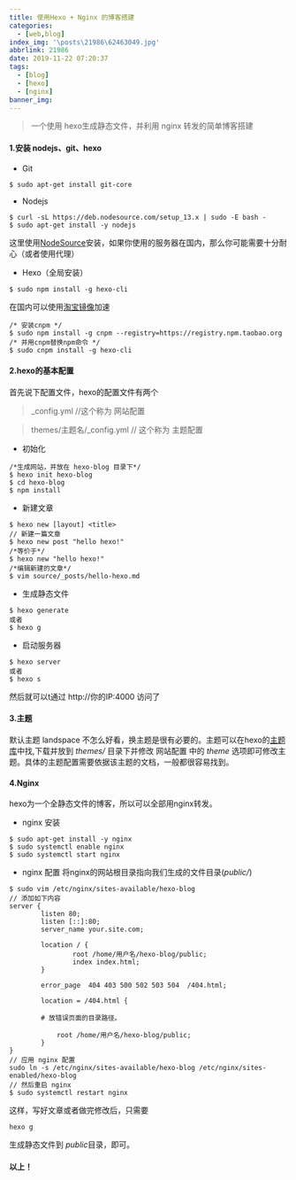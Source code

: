 ```yaml
---
title: 使用Hexo + Nginx 的博客搭建
categories:
  - [web,blog]
index_img: '\posts\21986\62463049.jpg'
abbrlink: 21986
date: 2019-11-22 07:20:37
tags:
  - [blog]
  - [hexo]
  - [nginx]
banner_img:
---
```


>一个使用 hexo生成静态文件，并利用 nginx 转发的简单博客搭建

<!-- more -->

#### 1.安装 nodejs、git、hexo

* Git
```
$ sudo apt-get install git-core
```
* Nodejs
```
$ curl -sL https://deb.nodesource.com/setup_13.x | sudo -E bash -
$ sudo apt-get install -y nodejs
```
这里使用[NodeSource](https://github.com/nodesource/distributions#deb)安装，如果你使用的服务器在国内，那么你可能需要十分耐心（或者使用代理）

* Hexo（全局安装）
```
$ sudo npm install -g hexo-cli
```
在国内可以使用[淘宝镜像](https://npm.taobao.org/)加速
```
/* 安装cnpm */
$ sudo npm install -g cnpm --registry=https://registry.npm.taobao.org
/* 并用cnpm替换npm命令 */
$ sudo cnpm install -g hexo-cli
```

#### 2.hexo的基本配置


首先说下配置文件，hexo的配置文件有两个

> _config.yml    //这个称为 网站配置

> themes/主题名/_config.yml    // 这个称为 主题配置



* 初始化 
```
/*生成网站，并放在 hexo-blog 目录下*/
$ hexo init hexo-blog
$ cd hexo-blog
$ npm install
``` 

* 新建文章
```
$ hexo new [layout] <title>
// 新建一篇文章
$ hexo new post "hello hexo!"
/*等价于*/
$ hexo new "hello hexo!"
/*编辑新建的文章*/
$ vim source/_posts/hello-hexo.md
```

* 生成静态文件
```
$ hexo generate
或者
$ hexo g
```

* 启动服务器
```
$ hexo server
或者
$ hexo s
```
然后就可以t通过 http://你的IP:4000 访问了

#### 3.主题

默认主题 landspace 不怎么好看，换主题是很有必要的。主题可以在hexo的[主题库](https://hexo.io/themes/)中找,下载并放到 *themes/* 目录下并修改 网站配置 中的 *theme* 选项即可修改主题。具体的主题配置需要依据该主题的文档，一般都很容易找到。

#### 4.Nginx
hexo为一个全静态文件的博客，所以可以全部用nginx转发。
* nginx 安装
``` 
$ sudo apt-get install -y nginx
$ sudo systemctl enable nginx
$ sudo systemctl start nginx
```

* nginx 配置
将nginx的网站根目录指向我们生成的文件目录(*public/*) 
```
$ sudo vim /etc/nginx/sites-available/hexo-blog
// 添加如下内容
server {
        listen 80;
        listen [::]:80;
        server_name your.site.com;

        location / { 
                root /home/用户名/hexo-blog/public;
                index index.html;        
        }

        error_page  404 403 500 502 503 504  /404.html;

        location = /404.html {

        # 放错误页面的目录路径。

            root /home/用户名/hexo-blog/public;
        }
}
// 应用 nginx 配置
sudo ln -s /etc/nginx/sites-available/hexo-blog /etc/nginx/sites-enabled/hexo-blog
// 然后重启 nginx
$ sudo systemctl restart nginx
```

这样，写好文章或者做完修改后，只需要
```
hexo g 
```
生成静态文件到 *public*目录，即可。

#### 以上！




